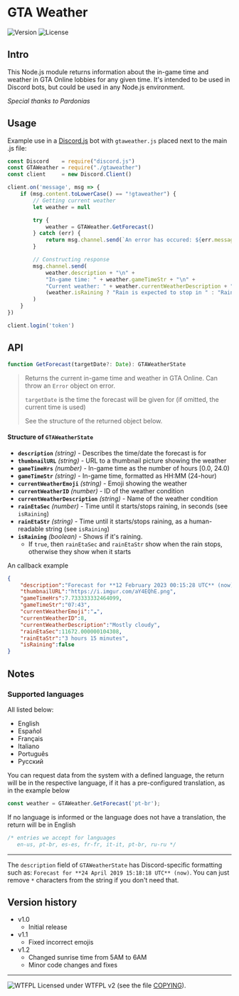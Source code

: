 # GTA Weather
![Version](https://img.shields.io/badge/Version-1.3-green.svg) ![License](https://img.shields.io/badge/License-WTFPL%20v2-blue.svg)


## Intro


This Node.js module returns information about the in-game time and weather in GTA Online lobbies for any given time.
It's intended to be used in Discord bots, but could be used in any Node.js environment.

*Special thanks to Pardonias*


## Usage


Example use in a [Discord.js](https://discord.js.org/) bot with `gtaweather.js` placed next to the main .js file:

```javascript
const Discord    = require("discord.js")
const GTAWeather = require("./gtaweather")
const client     = new Discord.Client()

client.on('message', msg => {
    if (msg.content.toLowerCase() == "!gtaweather") {
        // Getting current weather
        let weather = null

        try {
            weather = GTAWeather.GetForecast()
        } catch (err) {
            return msg.channel.send(`An error has occured: ${err.message}`)
        }

        // Constructing response
        msg.channel.send(
            weather.description + "\n" +
            "In-game time: " + weather.gameTimeStr + "\n" +
            "Current weather: " + weather.currentWeatherDescription + " " + weather.currentWeatherEmoji + "\n" +
            (weather.isRaining ? "Rain is expected to stop in " : "Rain is expected in ") + weather.rainEtaStr
        )
    }
})

client.login('token')
```

## API


```javascript
function GetForecast(targetDate?: Date): GTAWeatherState
```
> Returns the current in-game time and weather in GTA Online. Can throw an `Error` object on error.
> 
> `targetDate` is the time the forecast will be given for (if omitted, the current time is used)
> 
> See the structure of the returned object below.

#### Structure of `GTAWeatherState`

* **`description`** *(string)* - Describes the time/date the forecast is for
* **`thumbnailURL`** *(string)* - URL to a thumbnail picture showing the weather
* **`gameTimeHrs`** *(number)* - In-game time as the number of hours [0.0, 24.0)
* **`gameTimeStr`** *(string)* - In-game time, formatted as HH:MM (24-hour)
* **`currentWeatherEmoji`** *(string)* - Emoji showing the weather
* **`currentWeatherID`** *(number)* - ID of the weather condition
* **`currentWeatherDescription`** *(string)* - Name of the weather condition
* **`rainEtaSec`** *(number)* - Time until it starts/stops raining, in seconds (see `isRaining`)
* **`rainEtaStr`** *(string)* - Time until it starts/stops raining, as a human-readable string (see `isRaining`)
* **`isRaining`** *(boolean)* - Shows if it's raining.
  * If `true`, then `rainEtaSec` and `rainEtaStr` show when the rain stops, otherwise they show when it starts

An callback example

```json
{
    "description":"Forecast for **12 February 2023 00:15:28 UTC** (now)",
    "thumbnailURL":"https://i.imgur.com/aY4EQhE.png",
    "gameTimeHrs":7.733333332464099,
    "gameTimeStr":"07:43",
    "currentWeatherEmoji":"☁️",
    "currentWeatherID":8,
    "currentWeatherDescription":"Mostly cloudy",
    "rainEtaSec":11672.000000104308,
    "rainEtaStr":"3 hours 15 minutes",
    "isRaining":false
}
```

## Notes

<h3>Supported languages</h3>
All listed below:

* English
* Español
* Français
* Italiano
* Português
* Русский

You can request data from the system with a defined language, the return will be in the respective language, if it has a pre-configured translation, as in the example below

```javascript
const weather = GTAWeather.GetForecast('pt-br');
```

If no language is informed or the language does not have a translation, the return will be in English

```javascript
/* entries we accept for languages
   en-us, pt-br, es-es, fr-fr, it-it, pt-br, ru-ru */
```

<hr>

The `description` field of `GTAWeatherState` has Discord-specific formatting such as: `Forecast for **24 April 2019 15:18:18 UTC** (now)`. You can just remove `*` characters from the string if you don't need that.


## Version history


* v1.0
  * Initial release
* v1.1
  * Fixed incorrect emojis
* v1.2
  * Changed sunrise time from 5AM to 6AM
  * Minor code changes and fixes

_____________________
![WTFPL](http://www.wtfpl.net/wp-content/uploads/2012/12/wtfpl-badge-2.png) Licensed under WTFPL v2 (see the file [COPYING](COPYING)).
